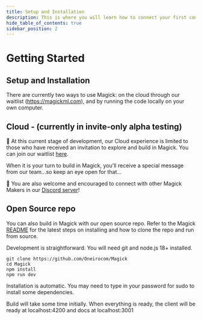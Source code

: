 ```yaml
---
title: Setup and Installation
description: This is where you will learn how to connect your first component.
hide_table_of_contents: true
sidebar_position: 2
---
```


# Getting Started

## Setup and Installation

There are currently two ways to use Magick: on the cloud through our waitlist (https://magickml.com), and by running the code locally on your own computer.

## Cloud - (currently in invite-only alpha testing) 

📜 At this current stage of development, our Cloud experience is limited to those who have received an invitation to explore and build in Magick. You can join our waitlist [here](https://www.magickml.com). 

When it is your turn to build in Magick, you'll receive a special message from our team...so keep an eye open for that...

💬 You are also welcome and encouraged to connect with other Magick Makers in our [Discord server](https://discord.gg/magickml)!


## Open Source repo

You can also build in Magick with our open source repo. Refer to the Magick [README](https://github.com/Oneirocom/Magick/blob/development/README.md) for the latest steps on installing and how to clone the repo and run from source.

Development is straightforward. You will need git and node.js 18+ installed.

```
git clone https://github.com/Oneirocom/Magick
cd Magick
npm install
npm run dev
```

Installation is automatic. You may need to type in your password for sudo to install some dependencies.

Build will take some time initially. When everything is ready, the client will be ready at localhost:4200 and docs at localhost:3001
